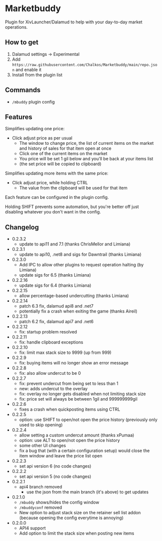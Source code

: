 # Marketbuddy

Plugin for XivLauncher/Dalamud to help with your day-to-day market operations.

## How to get

1. Dalamud settings -> Experimental
2. Add `https://raw.githubusercontent.com/Chalkos/Marketbuddy/main/repo.json` and enable it
3. Install from the plugin list

## Commands

* `/mbuddy` plugin config

## Features

Simplifies updating one price:
* Click adjust price as per usual
  * The window to change price, the list of current items on the market and history of sales for that item open at once
  * Click one of the current items on the market
  * You price will be set 1 gil below and you'll be back at your items list
  * (the set price will be copied to clipboard)

Simplifies updating more items with the same price:
* Click adjust price, while holding CTRL
  * The value from the clipboard will be used for that item

Each feature can be configured in the plugin config.

Holding SHIFT prevents some automation, but you're better off just disabling whatever you don't want in the config.

## Changelog

* 0.2.3.2
  * update to api11 and 7.1 (thanks ChrisMellor and Limiana)
* 0.2.3.1
  * update to api10, .net8 and sigs for Dawntrail (thanks Limiana)
* 0.2.3.0
  * Add IPC to allow other plugins to request operation halting (by Limiana)
  * update sigs for 6.5 (thanks Limiana)
* 0.2.2.16
  * update sigs for 6.4 (thanks Limiana)
* 0.2.2.15
  * allow percentage-based undercutting (thanks Limiana)
* 0.2.2.14
  * patch 6.3 fix, dalamud api8 and .net7
  * potentially fix a crash when exiting the game (thanks Aireil)
* 0.2.2.13
  * patch 6.2 fix, dalamud api7 and .net6
* 0.2.2.12
  * fix: startup problem resolved
* 0.2.2.11
  * fix: handle clipboard exceptions
* 0.2.2.10
  * fix: limit max stack size to 9999 (up from 999)
* 0.2.2.9
  * fix: buying items will no longer show an error message
* 0.2.2.8
  * fix: also allow undercut to be 0
* 0.2.2.7
  * fix: prevent undercut from being set to less than 1
  * new: adds undercut to the overlay
  * fix: overlay no longer gets disabled when not limiting stack size
  * fix: price set will always be between 1gil and 999999999gil
* 0.2.2.6
  * fixes a crash when quickposting items using CTRL
* 0.2.2.5
  * option: use SHIFT to open/not open the price history (previously only used to skip opening)
* 0.2.2.4
  * allow setting a custom undercut amount (thanks xPumaa)
  * option: use ALT to open/not open the price history
  * some other UI changes
  * fix a bug that (with a certain configuration setup) would close the item window and leave the price list open
* 0.2.2.3
  * set api version 6 (no code changes)
* 0.2.2.2
  * set api version 5 (no code changes)
* 0.2.2.1
  * api4 branch removed
    * use the json from the main branch (it's above) to get updates
* 0.2.1.0
  * `/mbuddy` shows/hides the config window
  * `/mbuddyconf` removed
  * New option to adjust stack size on the retainer sell list addon (because opening the config everytime is annoying)
* 0.2.0.0
  * API4 support
  * Add option to limit the stack size when posting new items